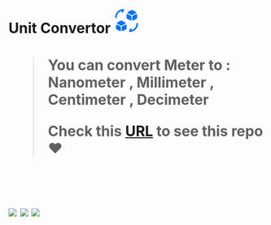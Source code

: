 <h1>Unit Convertor <img src="Images/convert-svg.svg" width="50px"><h1>

> You can convert Meter to : Nanometer , Millimeter , Centimeter , Decimeter
>
> Check this [URL](https://mahdibaderloo.github.io/unit-convertor/) to see this repo ❤️

<br>

![](https://img.shields.io/badge/HTML5-E34F26?style=for-the-badge&logo=html5&logoColor=white)
![](https://img.shields.io/badge/CSS3-1572B6?style=for-the-badge&logo=css3&logoColor=white)
![](https://img.shields.io/badge/JavaScript-323330?style=for-the-badge&logo=javascript&logoColor=F7DF1E)
